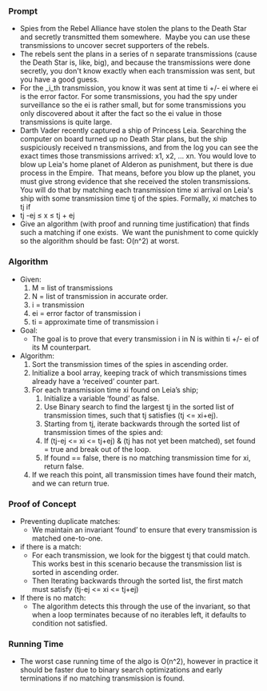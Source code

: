 ### Prompt
* Spies from the Rebel Alliance have stolen the plans to the Death Star and secretly transmitted them somewhere.  Maybe you can use these transmissions to uncover secret supporters of the rebels. 
* The rebels sent the plans in a series of n separate transmissions (cause the Death Star is, like, big), and because the transmissions were done secretly, you don't know exactly when each transmission was sent, but you have a good guess.
* For the _i_th transmission, you know it was sent at time ti +/- ei where ei is the error factor. For some transmissions, you had the spy under surveillance so the ei is rather small, but for some transmissions you only discovered about it after the fact so the ei value in those transmissions is quite large.
* Darth Vader recently captured a ship of Princess Leia. Searching the computer on board turned up no Death Star plans, but the ship suspiciously received n transmissions, and from the log you can see the exact times those transmissions arrived: x1, x2, ... xn. You would love to blow up Leia's home planet of Alderon as punishment, but there is due process in the Empire.  That means, before you blow up the planet, you must give strong evidence that she received the stolen transmissions. You will do that by matching each transmission time xi arrival on Leia's ship with some transmission time tj of the spies. Formally, xi matches to tj if
* tj -ej $\le$ x $\le$ tj + ej
* Give an algorithm (with proof and running time justification) that finds such a matching if one exists.  We want the punishment to come quickly so the algorithm should be fast: O(n^2) at worst.

### Algorithm
* Given:
	1. M = list of transmissions
	2. N = list of transmission in accurate order.
	3. i = transmission
	4. ei = error factor of transmission i
	5. ti = approximate time of transmission i
* Goal:
	* The goal is to prove that every transmission i in N is within ti +/- ei of its M counterpart.
* Algorithm:
	1. Sort the transmission times of the spies in ascending order.
	2. Initialize a bool array, keeping track of which transmissions times already have a ‘received’ counter part.
	3. For each transmission time xi found on Leia’s ship;
		1. Initialize a variable ‘found’ as false.
		2. Use Binary search to find the largest tj in the sorted list of transmission times, such that tj satisfies (tj <= xi+ej).
		3. Starting from tj, iterate backwards through the sorted list of transmission times of the spies and:
		4. If (tj-ej <= xi <= tj+ej) & (tj has not yet been matched), set found = true and break out of the loop.
		5. If found == false, there is no matching transmission time for xi, return false.
	4. If we reach this point, all transmission times have found their match, and we can return true.
### Proof of Concept
* Preventing duplicate matches:
	* We maintain an invariant ‘found’ to ensure that every transmission is matched one-to-one.
* if there is a match:
	* For each transmission, we look for the biggest tj that could match. This works best in this scenario because the transmission list is sorted in ascending order.
	* Then Iterating backwards through the sorted list, the first match must satisfy (tj-ej <= xi <= tj+ej)
* If there is no match:
	* The algorithm detects this through the use of the invariant, so that when a loop terminates because of no iterables left, it defaults to condition not satisfied.
### Running Time
* The worst case running time of the algo is O(n^2), however in practice it should be faster due to binary search optimizations and early terminations if no matching transmission is found.
